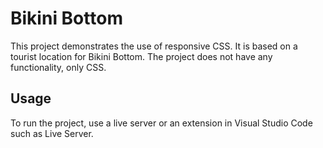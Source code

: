 # Bikini Bottom

This project demonstrates the use of responsive CSS. It is based on a tourist location for Bikini Bottom. The project does not have any functionality, only CSS.

## Usage

To run the project, use a live server or an extension in Visual Studio Code such as Live Server.
